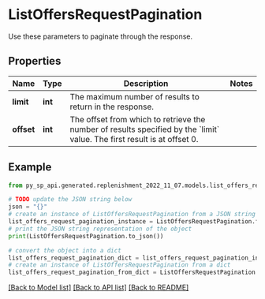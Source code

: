 # ListOffersRequestPagination

Use these parameters to paginate through the response.

## Properties

Name | Type | Description | Notes
------------ | ------------- | ------------- | -------------
**limit** | **int** | The maximum number of results to return in the response. | 
**offset** | **int** | The offset from which to retrieve the number of results specified by the &#x60;limit&#x60; value. The first result is at offset 0. | 

## Example

```python
from py_sp_api.generated.replenishment_2022_11_07.models.list_offers_request_pagination import ListOffersRequestPagination

# TODO update the JSON string below
json = "{}"
# create an instance of ListOffersRequestPagination from a JSON string
list_offers_request_pagination_instance = ListOffersRequestPagination.from_json(json)
# print the JSON string representation of the object
print(ListOffersRequestPagination.to_json())

# convert the object into a dict
list_offers_request_pagination_dict = list_offers_request_pagination_instance.to_dict()
# create an instance of ListOffersRequestPagination from a dict
list_offers_request_pagination_from_dict = ListOffersRequestPagination.from_dict(list_offers_request_pagination_dict)
```
[[Back to Model list]](../README.md#documentation-for-models) [[Back to API list]](../README.md#documentation-for-api-endpoints) [[Back to README]](../README.md)



